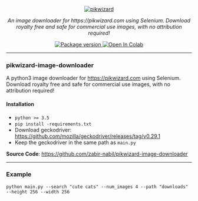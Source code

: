 


<p align="center">
  <a href="#"><img src="https://pikwizard.com/img/pw-logo-white.png" alt="pikwizard"></a>
</p>
<p align="center">
    <em>An image downloader for https://pikwizard.com using Selenium. Download royalty free and safe for commercial use images, with no attribution required!</em>
</p>
<p align="center">
<a href="https://pypi.org/project/audioperm/" target="_blank">
    <img src="https://img.shields.io/pypi/v/audioperm?color=%2334D058&label=pypi%20package" alt="Package version">
</a>
<a href="https://colab.research.google.com/github/zabir-nabil/audioperm/blob/main/notebooks/audioperm_demo.ipynb">
  <img src="https://colab.research.google.com/assets/colab-badge.svg" alt="Open In Colab"/>
</a>
</p>

---
### pikwizard-image-downloader
A python3 image downloader for https://pikwizard.com using Selenium. Download royalty free and safe for commercial use images, with no attribution required!

#### Installation

* `python >= 3.5`
* `pip install -requirements.txt`
* Download geckodriver: https://github.com/mozilla/geckodriver/releases/tag/v0.29.1
* Keep the geckodriver in the same path as `main.py`


**Source Code**: <a href="https://github.com/zabir-nabil/pikwizard-image-downloader" target="_blank">https://github.com/zabir-nabil/pikwizard-image-downloader</a>

---

### Example

```
python main.py --search "cute cats" --num_images 4 --path "downloads" --height 256 --width 256
```

